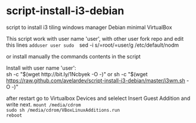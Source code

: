 # script-install-i3-debian
script to install i3 tiling windows manager Debian minimal VirtualBox

This script work with user name 'user', with other user fork repo and edit this lines
`adduser user sudo 
`sed -i s/=root/=user/g /etc/default/nodm 

or install manually the commands contents in the script

Install with user name 'user':  
sh -c "$(wget http://bit.ly/1Ncbyek -O -)"
or
sh -c "$(wget https://raw.github.com/avelardev/script-install-i3-debian/master/i3wm.sh -O -)"

after restart go to Virtualbox Devices and selelect Insert Guest Addition and write next.
`mount /media/cdrom`  
`sudo sh /media/cdrom/VBoxLinuxAdditions.run`  
`reboot` 
